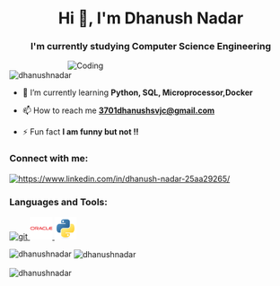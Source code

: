 <h1 align="center">Hi 👋, I'm Dhanush Nadar</h1>
<h3 align="center">I'm currently studying Computer Science Engineering</h3>

<img align="right" alt="Coding" width="400" src="https://media1.giphy.com/media/qgQUggAC3Pfv687qPC/giphy.gif">

<p align="left"> <img src="https://komarev.com/ghpvc/?username=dhanushnadar&label=Profile%20views&color=0e75b6&style=flat" alt="dhanushnadar" /> </p>

- 🌱 I’m currently learning **Python, SQL, Microprocessor,Docker**

- 📫 How to reach me **3701dhanushsvjc@gmail.com**

- ⚡ Fun fact **I am funny but not !!**

<h3 align="left">Connect with me:</h3>
<p align="left">
<a href="https://linkedin.com/in/https://www.linkedin.com/in/dhanush-nadar-25aa29265/" target="blank"><img align="center" src="https://raw.githubusercontent.com/rahuldkjain/github-profile-readme-generator/master/src/images/icons/Social/linked-in-alt.svg" alt="https://www.linkedin.com/in/dhanush-nadar-25aa29265/" height="30" width="40" /></a>
</p>

<h3 align="left">Languages and Tools:</h3>
<p align="left"> <a href="https://git-scm.com/" target="_blank" rel="noreferrer"> <img src="https://www.vectorlogo.zone/logos/git-scm/git-scm-icon.svg" alt="git" width="40" height="40"/> </a> <a href="https://www.oracle.com/" target="_blank" rel="noreferrer"> <img src="https://raw.githubusercontent.com/devicons/devicon/master/icons/oracle/oracle-original.svg" alt="oracle" width="40" height="40"/> </a> <a href="https://www.python.org" target="_blank" rel="noreferrer"> <img src="https://raw.githubusercontent.com/devicons/devicon/master/icons/python/python-original.svg" alt="python" width="40" height="40"/> </a> </p>

<p><img align="left" src="https://github-readme-stats.vercel.app/api/top-langs?username=dhanushnadar&show_icons=true&locale=en&layout=compact" alt="dhanushnadar" /></p>

<p>&nbsp;<img align="center" src="https://github-readme-stats.vercel.app/api?username=dhanushnadar&show_icons=true&locale=en" alt="dhanushnadar" /></p>

<p><img align="center" src="https://github-readme-streak-stats.herokuapp.com/?user=dhanushnadar&" alt="dhanushnadar" /></p>
